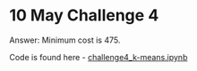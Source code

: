 # 10 May Challenge 4

Answer: Minimum cost is 475.

Code is found here - [challenge4_k-means.ipynb](code/challenge4_k-means.ipynb)
